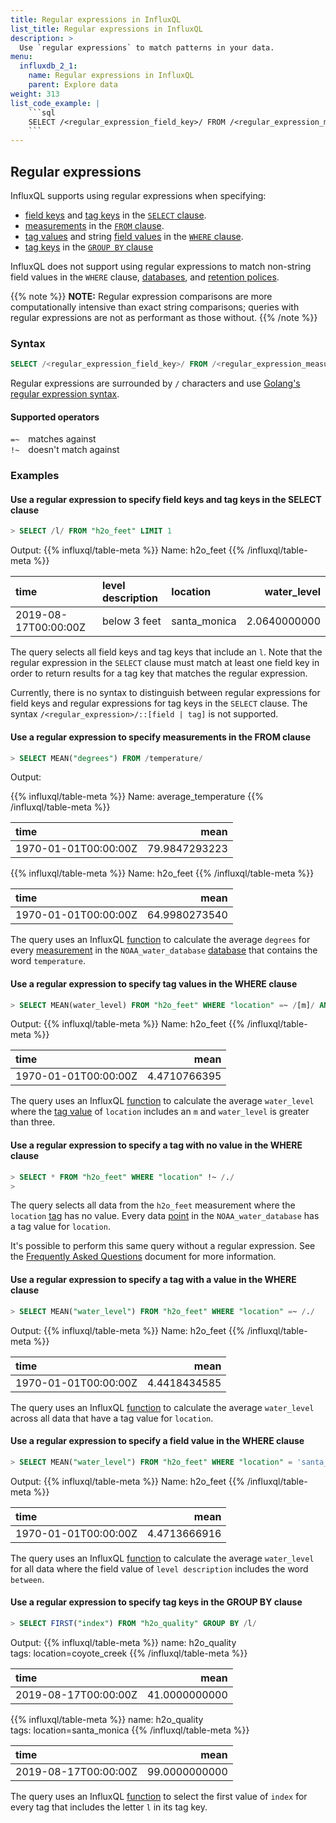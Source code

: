 ```yaml
---
title: Regular expressions in InfluxQL
list_title: Regular expressions in InfluxQL
description: >
  Use `regular expressions` to match patterns in your data.
menu:
  influxdb_2_1:
    name: Regular expressions in InfluxQL
    parent: Explore data
weight: 313
list_code_example: |
    ```sql
    SELECT /<regular_expression_field_key>/ FROM /<regular_expression_measurement>/ WHERE [<tag_key> <operator> /<regular_expression_tag_value>/ | <field_key> <operator> /<regular_expression_field_value>/] GROUP BY /<regular_expression_tag_key>/
    ```
---
```


## Regular expressions

InfluxQL supports using regular expressions when specifying:

* [field keys](/influxdb/v2.4/reference/glossary/#field-key) and [tag keys](/influxdb/v2.4/reference/glossary/#tag-key) in the [`SELECT` clause](/influxdb/v2.4/query-data/influxql/explore-data/select/). 
* [measurements](/influxdb/v2.4/reference/glossary/#measurement) in the [`FROM` clause](/influxdb/v2.4/query-data/influxql/explore-data/select/#from-clause).
* [tag values](/influxdb/v2.4/reference/glossary/#tag-value) and string [field values](/influxdb/v2.4/reference/glossary/#field-value) in the [`WHERE` clause](/influxdb/v2.4/query-data/influxql/explore-data/where/).
* [tag keys](/influxdb/v2.4/reference/glossary/#tag-key) in the [`GROUP BY` clause](/influxdb/v2./query-data/influxql/explore-data/group-by/)

InfluxQL does not support using regular expressions to match
non-string field values in the
`WHERE` clause,
[databases](/influxdb/v2.4/reference/glossary/#database), and
[retention polices](/influxdb/v2.4/reference/glossary/#retention-policy-rp).

{{% note %}}
**NOTE:** Regular expression comparisons are more computationally intensive than exact
string comparisons; queries with regular expressions are not as performant
as those without.
{{% /note %}}

### Syntax

```sql
SELECT /<regular_expression_field_key>/ FROM /<regular_expression_measurement>/ WHERE [<tag_key> <operator> /<regular_expression_tag_value>/ | <field_key> <operator> /<regular_expression_field_value>/] GROUP BY /<regular_expression_tag_key>/
```

Regular expressions are surrounded by `/` characters and use
[Golang's regular expression syntax](http://golang.org/pkg/regexp/syntax/).

#### Supported operators

`=~`&emsp;matches against  
`!~`&emsp;doesn't match against

### Examples

#### Use a regular expression to specify field keys and tag keys in the SELECT clause

```sql
> SELECT /l/ FROM "h2o_feet" LIMIT 1
```

Output:
{{% influxql/table-meta %}}
Name: h2o_feet
{{% /influxql/table-meta %}}

| time | level description | location |  water_level|
| :------------ | :----------------| :--------------| --------------:|
| 2019-08-17T00:00:00Z | below 3 feet | santa_monica |  2.0640000000|

The query selects all field keys and tag keys that include an `l`.
Note that the regular expression in the `SELECT` clause must match at least one
field key in order to return results for a tag key that matches the regular
expression.

Currently, there is no syntax to distinguish between regular expressions for
field keys and regular expressions for tag keys in the `SELECT` clause.
The syntax `/<regular_expression>/::[field | tag]` is not supported.

#### Use a regular expression to specify measurements in the FROM clause

```sql
> SELECT MEAN("degrees") FROM /temperature/
```

Output:

{{% influxql/table-meta %}}
Name: average_temperature
{{% /influxql/table-meta %}}

| time   | mean |
| :------------------ | ---------------------:|
| 1970-01-01T00:00:00Z | 79.9847293223 |

{{% influxql/table-meta %}}
Name: h2o_feet
{{% /influxql/table-meta %}}

| time   | mean |
| :------------------ | ---------------------:|
| 1970-01-01T00:00:00Z | 64.9980273540 |

The query uses an InfluxQL [function](/enterprise_influxdb/v1.9/query_language/functions/)
to calculate the average `degrees` for every [measurement](/enterprise_influxdb/v1.9/concepts/glossary#measurement) in the `NOAA_water_database`
[database](/enterprise_influxdb/v1.9/concepts/glossary#database) that contains the word `temperature`.

#### Use a regular expression to specify tag values in the WHERE clause

```sql
> SELECT MEAN(water_level) FROM "h2o_feet" WHERE "location" =~ /[m]/ AND "water_level" > 3
```

Output:
{{% influxql/table-meta %}}
Name: h2o_feet
{{% /influxql/table-meta %}}

| time   | mean |
| :------------------ | ---------------------:|
| 1970-01-01T00:00:00Z | 4.4710766395|

The query uses an InfluxQL [function](/enterprise_influxdb/v1.9/query_language/functions/)
to calculate the average `water_level` where the [tag value](/enterprise_influxdb/v1.9/concepts/glossary#tag-value) of `location`
includes an `m` and `water_level` is greater than three.

#### Use a regular expression to specify a tag with no value in the WHERE clause

```sql
> SELECT * FROM "h2o_feet" WHERE "location" !~ /./
>
```

The query selects all data from the `h2o_feet` measurement where the `location`
[tag](/enterprise_influxdb/v1.9/concepts/glossary#tag) has no value.
Every data [point](/enterprise_influxdb/v1.9/concepts/glossary#point) in the `NOAA_water_database` has a tag value for `location`.

It's possible to perform this same query without a regular expression.
See the
[Frequently Asked Questions](/enterprise_influxdb/v1.9/troubleshooting/frequently-asked-questions/#how-do-i-select-data-with-a-tag-that-has-no-value)
document for more information.

#### Use a regular expression to specify a tag with a value in the WHERE clause

```sql
> SELECT MEAN("water_level") FROM "h2o_feet" WHERE "location" =~ /./
```

Output:
{{% influxql/table-meta %}}
Name: h2o_feet
{{% /influxql/table-meta %}}

| time   | mean |
| :------------------ | ---------------------:|
| 1970-01-01T00:00:00Z |  4.4418434585|

The query uses an InfluxQL [function](/enterprise_influxdb/v1.9/query_language/functions/)
to calculate the average `water_level` across all data that have a tag value for
`location`.

#### Use a regular expression to specify a field value in the WHERE clause

```sql
> SELECT MEAN("water_level") FROM "h2o_feet" WHERE "location" = 'santa_monica' AND "level description" =~ /between/
```

Output:
{{% influxql/table-meta %}}
Name: h2o_feet
{{% /influxql/table-meta %}}

| time   | mean |
| :------------------ | ---------------------:|
| 1970-01-01T00:00:00Z | 4.4713666916

The query uses an InfluxQL [function](/enterprise_influxdb/v1.9/query_language/functions/)
to calculate the average `water_level` for all data where the field value of
`level description` includes the word `between`.

#### Use a regular expression to specify tag keys in the GROUP BY clause

```sql
> SELECT FIRST("index") FROM "h2o_quality" GROUP BY /l/
```

Output: 
{{% influxql/table-meta %}}
name: h2o_quality  
tags: location=coyote_creek
{{% /influxql/table-meta %}}

| time | mean |
| :------------------ |-------------------:|
| 2019-08-17T00:00:00Z | 41.0000000000 |


{{% influxql/table-meta %}}
name: h2o_quality  
tags: location=santa_monica
{{% /influxql/table-meta %}}

| time | mean |
| :------------------ |-------------------:|
| 2019-08-17T00:00:00Z | 99.0000000000 |

The query uses an InfluxQL [function](/enterprise_influxdb/v1.9/query_language/functions/)
to select the first value of `index` for every tag that includes the letter `l`
in its tag key.